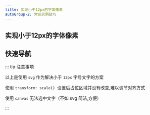 ```yaml
---
title: 实现小于12px的字体像素
autoGroup-2: 常见实例技巧
---
```


## 实现小于12px的字体像素

## 快速导航

<TOC />

<exampleskill-lessThen12px />


::: tip 注意事项

以上是使用 `svg` 作为解决小于 `12px` 字号文字的方案

使用 `transform: scale() `设置后占位区域并没有改变,难以调节对齐方式

使用 `canvas` 无法选中文字（不如 svg 简洁,方便）

:::

<footer-FooterLink :isShareLink="true" :isDaShang="true" />